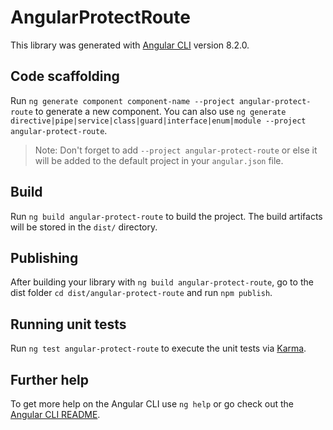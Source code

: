 # AngularProtectRoute

This library was generated with [Angular CLI](https://github.com/angular/angular-cli) version 8.2.0.

## Code scaffolding

Run `ng generate component component-name --project angular-protect-route` to generate a new component. You can also use `ng generate directive|pipe|service|class|guard|interface|enum|module --project angular-protect-route`.
> Note: Don't forget to add `--project angular-protect-route` or else it will be added to the default project in your `angular.json` file. 

## Build

Run `ng build angular-protect-route` to build the project. The build artifacts will be stored in the `dist/` directory.

## Publishing

After building your library with `ng build angular-protect-route`, go to the dist folder `cd dist/angular-protect-route` and run `npm publish`.

## Running unit tests

Run `ng test angular-protect-route` to execute the unit tests via [Karma](https://karma-runner.github.io).

## Further help

To get more help on the Angular CLI use `ng help` or go check out the [Angular CLI README](https://github.com/angular/angular-cli/blob/master/README.md).
